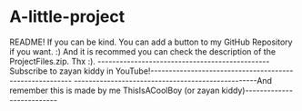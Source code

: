 # A-little-project
README!
If you can be kind. You can add a button to my GitHub Repository if you want. :)
And it is recommed you can check the description of the ProjectFiles.zip. Thx :).
-----------------------------------------------Subscribe to zayan kiddy in YouTube!--------------------------------------------------------
--------------------------------------------------And remember this is made by me ThisIsACoolBoy (or zayan kiddy)--------------------------
